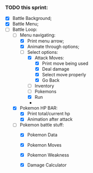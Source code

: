 ### TODO this sprint:

- [x]   Battle Background;
- [x]   Battle Menu;
- [ ]   Battle Loop:
    - [ ]   Menu navigating:
        - [x] Print menu arrow;
        - [x] Animate through options;
        - [ ] Select options:
            - [x] Attack Moves:
                - [x] Print move being used
                - [x] Deal damage
                - [x] Select move properly
                - [x] Go Back
                
            - [ ] Inventory
            - [ ] Pokemons
            - [x] Run
            -
    - [x]   Pokemon HP BAR:
        - [x] Print total/current hp
        - [x] Animation after attack
    - [ ]   Pokemon battle stuff:
        - [x] Pokemon Data
        - [x] Pokemon Moves
        - [x] Pokemon Weakness
        - [x] Damage Calculator


<!-- TODO: fix bug: -->
<!-- NAVIGATING IN AND OUT ATTACK MENU (FIXED) -->
<!--  bug: return to main menu after attack -->


